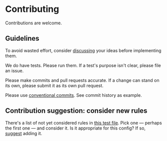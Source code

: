 # Contributing

Contributions are welcome.

## Guidelines

To avoid wasted effort,
consider [discussing](https://github.com/mightyiam/eslint-config-love/discussions) your ideas before implementing them.

We do have tests.
Please run them.
If a test's purpose isn't clear, please file an issue.

Please make commits and pull requests accurate.
If a change can stand on its own, please submit it as its own pull request.

Please use [conventional commits](https://www.conventionalcommits.org/en/v1.0.0/).
See commit history as example.

## Contribution suggestion: consider new rules

There's a list of not yet considered rules in [this test file](./src/test/rules-to-consider.ts).
Pick one — perhaps the first one — and consider it.
Is it appropriate for this config?
If so, [suggest](https://github.com/mightyiam/eslint-config-love/discussions) adding it.

